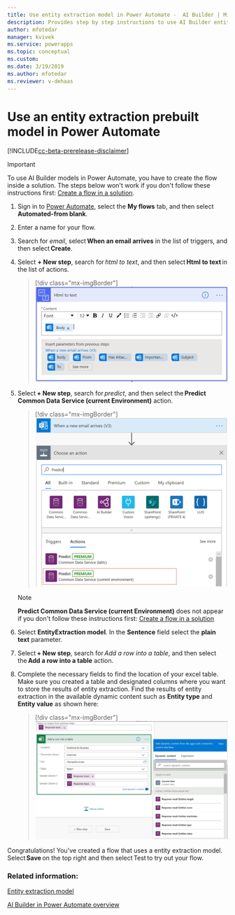 ```yaml
---
title: Use entity extraction model in Power Automate -  AI Builder | Microsoft Docs
description: Provides step by step instructions to use AI Builder entity extraction in Power Automate.
author: mfotedar
manager: kvivek
ms.service: powerapps
ms.topic: conceptual
ms.custom: 
ms.date: 3/19/2019
ms.author: mfotedar
ms.reviewer: v-dehaas
---
```


# Use an entity extraction prebuilt model in Power Automate

[!INCLUDE[cc-beta-prerelease-disclaimer](./includes/cc-beta-prerelease-disclaimer.md)]

> [!IMPORTANT]
 > To use AI Builder models in Power Automate, you have to create the flow inside a solution. The steps below won't work if you don't follow these instructions first: [Create a flow in a solution](/flow/create-flow-solution).

1. Sign in to [Power Automate](https://flow.microsoft.com/), select the **My flows** tab, and then select **Automated-from blank**.
1. Enter a name for your flow.
1. Search for *email*, select **When an email arrives** in the list of triggers, and then select **Create**.
1. Select **+ New step**, search for *html to text*, and then select **Html to text** in the list of actions.
   > [!div class="mx-imgBorder"]
   > ![Select 'html to text'](media/html-to-text.png "Select 'html to text'")
1. Select **+ New step**, search for *predict*, and then select the **Predict Common Data Service (current Environment)** action.
   > [!div class="mx-imgBorder"]
   > ![Choose an a action'](media/predict-cds-2.png "Select 'Predict Common Data Service'")

    >[!NOTE]
    > **Predict Common Data Service (current Environment)** does not appear if you don't follow these instructions first: [Create a flow in a solution](/flow/create-flow-solution)
1. Select **EntityExtraction model**. In the **Sentence** field select the **plain text** parameter.
1. Select **+ New step**, search for *Add a row into a table*, and then select the **Add a row into a table** action.
1. Complete the necessary fields to find the location of your excel table. Make sure you created a table and designated columns where you want to store the results of entity extraction. Find the results of entity extraction in the available dynamic content such as **Entity type** and **Entity value** as shown here:
   > [!div class="mx-imgBorder"]
   > ![Add a row to table'](media/flow-add-row2.png "Add a row to table")

Congratulations! You've created a flow that uses a entity extraction model. Select **Save** on the top right and then select Test to try out your flow.

### Related information:

[Entity extraction model](prebuilt-entity-extraction.md)

[AI Builder in Power Automate overview](use-in-flow-overview.md)